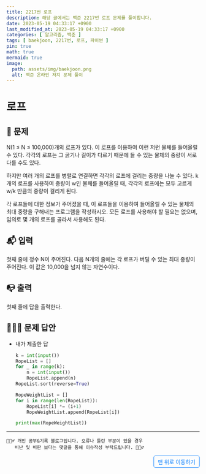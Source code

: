 ```yaml
---
title: 2217번 로프
description: 해당 글에서는 백준 2217번 로프 문제를 풀이합니다.
date: 2023-05-19 04:33:17 +0900
last_modified_at: 2023-05-19 04:33:17 +0900
categories: [ 알고리즘, 백준 ]
tags: [ baekjoon, 2217번, 로프, 파이썬 ]
pin: true
math: true
mermaid: true
image:
  path: assets/img/baekjoon.png
  alt: 백준 온라인 저지 문제 풀이
---
```

    
# 로프
## 📃 문제
N(1 ≤ N ≤ 100,000)개의 로프가 있다. 이 로프를 이용하여 이런 저런 물체를 들어올릴 수 있다. 각각의 로프는 그 굵기나 길이가 다르기 때문에 들 수 있는 물체의 중량이 서로 다를 수도 있다.

하지만 여러 개의 로프를 병렬로 연결하면 각각의 로프에 걸리는 중량을 나눌 수 있다. k개의 로프를 사용하여 중량이 w인 물체를 들어올릴 때, 각각의 로프에는 모두 고르게 w/k 만큼의 중량이 걸리게 된다.

각 로프들에 대한 정보가 주어졌을 때, 이 로프들을 이용하여 들어올릴 수 있는 물체의 최대 중량을 구해내는 프로그램을 작성하시오. 모든 로프를 사용해야 할 필요는 없으며, 임의로 몇 개의 로프를 골라서 사용해도 된다.

## 📬 입력
첫째 줄에 정수 N이 주어진다. 다음 N개의 줄에는 각 로프가 버틸 수 있는 최대 중량이 주어진다. 이 값은 10,000을 넘지 않는 자연수이다.

## 📭 출력
첫째 줄에 답을 출력한다.

## 🙆🏻‍♂️ 문제 답안

- 내가 제출한 답
    ```python
    k = int(input())
    RopeList = []
    for _ in range(k):
        n = int(input())
        RopeList.append(n)
    RopeList.sort(reverse=True)

    RopeWeightList = []
    for i in range(len(RopeList)):
        RopeList[i] *= (i+1)
        RopeWeightList.append(RopeList[i])

    print(max(RopeWeightList))
    ```

***

    🙋🏻‍♂️ 개인 공부&기록 블로그입니다. 오류나 틀린 부분이 있을 경우 
       비난 및 비판 보다는 댓글을 통해 이슈작성 부탁드립니다. 🙋🏻‍♂️

<a href="#" style="display: inline-block; padding: 5px 10px; color: #007bff; text-decoration: none; border: 0.5px solid #007bff; border-radius: 5px; float: right;">맨 위로 이동하기</a>